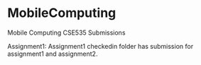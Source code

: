 # MobileComputing
Mobile Computing CSE535 Submissions

Assignment1: Assignment1 checkedin folder has submission for assignment1 and assignment2.
